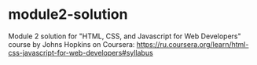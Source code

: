 # module2-solution
Module 2 solution for "HTML, CSS, and Javascript for Web Developers" course by Johns Hopkins on Coursera: https://ru.coursera.org/learn/html-css-javascript-for-web-developers#syllabus
